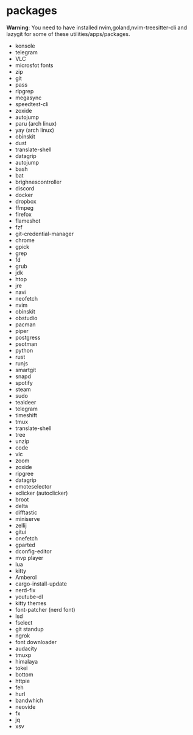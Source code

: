 # packages

**Warning**: You need to have installed nvim,goland,nvim-treesitter-cli
and lazygit for some of these utilities/apps/packages.

- konsole
- telegram
- VLC
- microsfot fonts
- zip
- git
- pass
- ripgrep
- megasync
- speedtest-cli
- zoxide
- autojump
- paru (arch linux)
- yay (arch linux)
- obinskit
- dust
- translate-shell
- datagrip
- autojump
- bash
- bat
- brighnescontroller
- discord
- docker
- dropbox
- ffmpeg
- firefox
- flameshot
- fzf
- git-credential-manager
- chrome
- gpick
- grep
- fd
- grub
- jdk
- htop
- jre
- navi
- neofetch
- nvim
- obinskit
- obstudio
- pacman
- piper
- postgress
- psotman
- python
- rust
- runjs
- smartgit
- snapd
- spotify
- steam
- sudo
- tealdeer
- telegram
- timeshift
- tmux
- translate-shell
- tree
- unzip
- code
- vlc
- zoom
- zoxide
- ripgree
- datagrip
- emoteselector
- xclicker (autoclicker)
- broot
- delta
- difftastic
- miniserve
- zellij
- gitui
- onefetch
- gparted
- dconfig-editor
- mvp player
- lua
- kitty
- Amberol
- cargo-install-update
- nerd-fix
- youtube-dl
- kitty themes
- font-patcher (nerd font)
- lsd
- fselect
- git standup
- ngrok
- font downloader
- audacity
- tmuxp
- himalaya
- tokei
- bottom
- httpie
- feh
- hurl
- bandwhich
- neovide
- fx
- jq
- xsv
